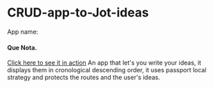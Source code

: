 # CRUD-app-to-Jot-ideas
App name:
#### Que Nota.
[Click here to see it in action](https://shielded-taiga-24056.herokuapp.com/)
An app that let's you write your ideas, it displays them in cronological descending order, it uses passport local strategy
and protects the routes and the user's ideas. 
